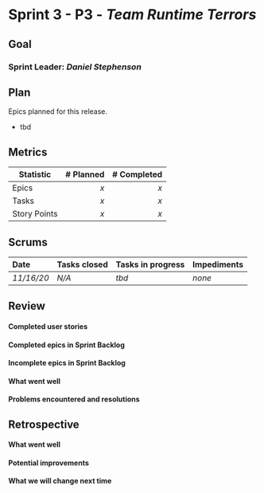 # Sprint 3 - P3 - *Team Runtime Terrors*

## Goal

### Sprint Leader: *Daniel Stephenson*
## Plan

Epics planned for this release.

* tbd


## Metrics

| Statistic | # Planned | # Completed |
| --- | ---: | ---: |
| Epics | *x* | *x* |
| Tasks |  *x*   | *x* |
| Story Points |  *x*  | *x* |


## Scrums

| Date | Tasks closed  | Tasks in progress | Impediments |
| :--- | :--- | :--- | :--- |
| *11/16/20* | *N/A* | *tbd* | *none* |

## Review

#### Completed user stories


#### Completed epics in Sprint Backlog 


#### Incomplete epics in Sprint Backlog 


#### What went well


#### Problems encountered and resolutions


## Retrospective

#### What went well


#### Potential improvements


#### What we will change next time

